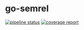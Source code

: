 # go-semrel

[![pipeline status](https://gitlab.com/juhani/go-semrel/badges/master/pipeline.svg)](https://gitlab.com/juhani/go-semrel/commits/master)
[![coverage report](https://gitlab.com/juhani/go-semrel/badges/master/coverage.svg)](https://gitlab.com/juhani/go-semrel/commits/master)

